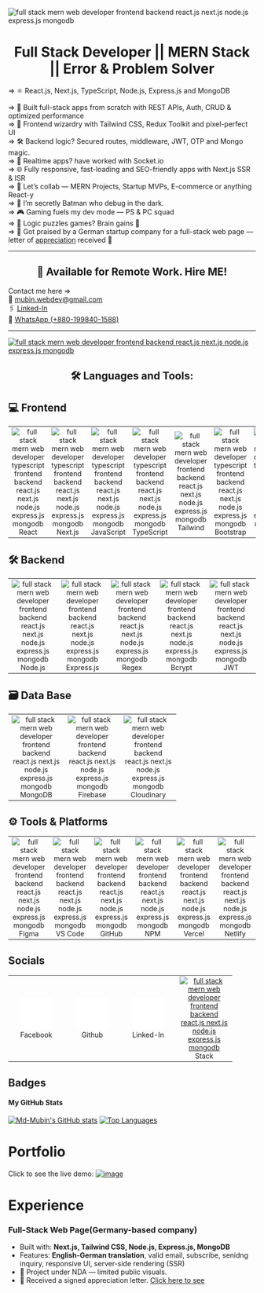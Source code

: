 <img src="https://readme-typing-svg.demolab.com?font=Merienda&weight=500&size=30&letterSpacing=2px&duration=2500&pause=1000&color=00FF96FF&center=true&vCenter=true&width=1000&lines=Hi!+Welcome+to+%7B%3C+Md+Mubin's+%2F+%3E%7D+Git-hub+Profile;Full+Stack+%7C+Mern+Stack+Developer;Always+goes+for+learning+and+improving" alt="full stack mern web developer frontend backend react.js next.js node.js express.js mongodb" /></a>
  
<h1 align="center"> Full Stack Developer || MERN Stack || Error & Problem Solver</h1>   

=> ⚛️ React.js, Next.js, TypeScript, Node.js, Express.js and MongoDB<br/>    
=> 🎯 Built full-stack apps from scratch with REST APIs, Auth, CRUD & optimized performance <br/>
=> 🎨 Frontend wizardry with Tailwind CSS, Redux Toolkit and pixel-perfect UI <br/> 
=> 🛠 Backend logic? Secured routes, middleware, JWT, OTP and Mongo magic. <br/>
=> 🔁 Realtime apps? have worked with Socket.io <br/>
=> 🌐 Fully responsive, fast-loading and SEO-friendly apps with Next.js SSR & ISR <br/>
=> 🤝 Let’s collab — MERN Projects, Startup MVPs, E-commerce or anything React-y <br/>
=> 🦇 I’m secretly Batman who debug in the dark. <br/>
=> 🎮 Gaming fuels my dev mode — PS & PC squad <br/>
=> 🧩 Logic puzzles games? Brain gains 💪 <br/>
=> 📝 Got praised by a German startup company for a full-stack web page — letter of  <a href="https://drive.google.com/file/d/12ODar6fweMzZCiE1sGuFtlgZq6kS87qJ/view?usp=sharing" target="_blank">appreciation</a> received 💌

--------------------------
<h2 align="center">📢 Available for Remote Work. Hire ME!</h2>
Contact me here => <br/>
📧 <a href="mailto:mubin.webdev@gmail.com">mubin.webdev@gmail.com</a> <br/>
🖇️ <a href="https://www.linkedin.com/in/webdev-mubin" target="_blank"> Linked-In </a> <br/>
💬 <a href= "https://wa.me/8801998401588" target="_blank"> WhatsApp (+880-199840-1588) </a>

***********************************************

<a href="https://www.github.com/Md-Mubin" target="_blank" rel="noreferrer">
<img src="https://img.shields.io/github/followers/Md-Mubin?logo=github&style=for-the-badge&color=10b981&labelColor=181824" alt="full stack mern web developer frontend backend react.js next.js node.js express.js mongodb" />
</a> <br>

<h2 align="center"> 🛠️ Languages and Tools:<h2/>
 
## 💻 Frontend
<table> 
<tbody> 
<tr> 
<td align="center" width="100" height="100"> 
<img src="https://skillicons.dev/icons?i=react" alt="full stack mern web developer typescript frontend backend react.js next.js node.js express.js mongodb" /><br>
React 
</td> 
<td align="center" width="100" height="100"> 
<img src="https://skillicons.dev/icons?i=nextjs" alt="full stack mern web developer typescript frontend backend react.js next.js node.js express.js mongodb" /><br>
Next.js 
</td> 
<td align="center" width="100" height="100"> 
<img src="https://skillicons.dev/icons?i=javascript" alt="full stack mern web developer typescript frontend backend react.js next.js node.js express.js mongodb" /><br>
JavaScript 
</td> 
<td align="center" width="100" height="100"> 
<img src="https://skillicons.dev/icons?i=typescript" alt="full stack mern web developer typescript frontend backend react.js next.js node.js express.js mongodb" /><br>
TypeScript 
</td> 
<td align="center" width="100" height="100"> 
<img src="https://skillicons.dev/icons?i=tailwind" alt="full stack mern web developer frontend backend react.js next.js node.js express.js mongodb" /><br>
Tailwind 
</td> 
<td align="center" width="100" height="100"> 
<img src="https://skillicons.dev/icons?i=bootstrap" alt="full stack mern web developer typescript frontend backend react.js next.js node.js express.js mongodb" /><br>
Bootstrap 
</td> 
<td align="center" width="100" height="100">
 <img src="https://skillicons.dev/icons?i=css" alt="full stack mern web developer typescript frontend backend react.js next.js node.js express.js mongodb" /><br>
CSS 
</td> 
<td align="center" width="100" height="100"> 
<img src="https://skillicons.dev/icons?i=html" alt="full stack mern web developer typescript frontend backend react.js next.js node.js express.js mongodb" /><br>
HTML 
</td> 
<td align="center" width="100" height="100"> 
<img src="https://skillicons.dev/icons?i=redux" alt="full stack mern web developer typescript frontend backend react.js next.js node.js express.js mongodb" /><br>
Redux 
</td> 
</tr> 
</tbody> 
</table>

## 🛠️ Backend
<table>
<tbody>
<tr> 
<td align="center" width="100" height="100"> 
<img src="https://skillicons.dev/icons?i=nodejs" alt="full stack mern web developer frontend backend react.js next.js node.js express.js mongodb"/><br>
Node.js 
</td> 
<td align="center" width="100" height="100"> 
<img src="https://skillicons.dev/icons?i=express" alt="full stack mern web developer frontend backend react.js next.js node.js express.js mongodb"/><br>
Express.js 
</td> 
<td align="center" width="100" height="100"> 
<img src="https://skillicons.dev/icons?i=regex" alt="full stack mern web developer frontend backend react.js next.js node.js express.js mongodb"/><br>
Regex 
</td> 
<td align="center" width="100" height="100"> 
<img src="https://github.com/user-attachments/assets/1fd1edc2-a45f-49ec-b3e7-687071d83d14" width="50" height="50" alt="full stack mern web developer frontend backend react.js next.js node.js express.js mongodb"/><br>
Bcrypt
</td> 
<td align="center" width="100" height="100"> 
<img src="https://github.com/user-attachments/assets/fc32a916-0076-491a-82d7-3d62e6a90094" width="50" height="50" alt="full stack mern web developer frontend backend react.js next.js node.js express.js mongodb"/><br>
JWT
</td> 
</tr> 
</tbody> 
</table>

## 🗃️ Data Base
<table>
<tbody>
<tr> 
<td align="center" width="100" height="100"> 
<img src="https://skillicons.dev/icons?i=mongodb" alt="full stack mern web developer frontend backend react.js next.js node.js express.js mongodb"/><br>
MongoDB 
</td> 
<td align="center" width="100" height="100"> 
<img src="https://skillicons.dev/icons?i=firebase" alt="full stack mern web developer frontend backend react.js next.js node.js express.js mongodb"/><br>
Firebase 
</td> 
<td align="center" width="100" height="100"> 
<img width="50" height="50" src="https://github.com/user-attachments/assets/d03cc2a0-8119-4adb-97f0-22c8073c0357" alt="full stack mern web developer frontend backend react.js next.js node.js express.js mongodb"/><br>
Cloudinary
</td>
</tr> 
</tbody> 
</table>

## ⚙️ Tools & Platforms
<table>
<tbody> 
<tr>
<td align="center" width="100" height="100"> 
<img src="https://skillicons.dev/icons?i=figma" alt="full stack mern web developer frontend backend react.js next.js node.js express.js mongodb"/><br>
Figma 
</td> 
<td align="center" width="100" height="100"> 
<img src="https://skillicons.dev/icons?i=vscode" alt="full stack mern web developer frontend backend react.js next.js node.js express.js mongodb"/><br>
VS Code 
</td> 
<td align="center" width="100" height="100"> 
<img src="https://skillicons.dev/icons?i=github" alt="full stack mern web developer frontend backend react.js next.js node.js express.js mongodb"/><br>
GitHub 
</td> 
<td align="center" width="100" height="100"> 
<img src="https://skillicons.dev/icons?i=npm" alt="full stack mern web developer frontend backend react.js next.js node.js express.js mongodb"/><br>
NPM 
</td> 
<td align="center" width="100" height="100"> 
<img src="https://skillicons.dev/icons?i=vercel" alt="full stack mern web developer frontend backend react.js next.js node.js express.js mongodb"/><br>
Vercel 
</td> 
<td align="center" width="100" height="100"> 
<img src="https://skillicons.dev/icons?i=netlify" alt="full stack mern web developer frontend backend react.js next.js node.js express.js mongodb"/><br>
Netlify 
</td> 
</tr>
</tbody> 
</table>

## Socials

<table>
<tbody>
<tr> 
<td align="center" width="100" height="100"> 
<a href="https://www.facebook.com/webdev.mubin" target="_blank" rel="noreferrer"> 
<img src="https://raw.githubusercontent.com/CLorant/readme-social-icons/main/large/light/facebook.svg" alt="full stack mern web developer frontend backend react.js next.js node.js express.js mongodb"/> 
</a> <br>
Facebook 
</td> 
<td align="center" width="100" height="100"> 
<a href="https://www.github.com/Md-Mubin" target="_blank" rel="noreferrer"> 
<img src="https://raw.githubusercontent.com/CLorant/readme-social-icons/main/large/light/github.svg" alt="full stack mern web developer frontend backend react.js next.js node.js express.js mongodb"/>
</a><br>
Github
</td> 
<td align="center" width="100" height="100"> 
<a href="https://www.linkedin.com/in/webdev-mubin" target="_blank" rel="noreferrer"> 
<img src="https://raw.githubusercontent.com/CLorant/readme-social-icons/main/large/light/linkedin.svg" alt="full stack mern web developer frontend backend react.js next.js node.js express.js mongodb"/>
</a><br>
Linked-In
</td> 
<td align="center" width="100" height="100"> 
<a href="https://stackoverflow.com/users/29376130/md-mubin" target="_blank" rel="noreferrer"> 
<img width="35" height="35" src="https://skillicons.dev/icons?i=stackoverflow" alt="full stack mern web developer frontend backend react.js next.js node.js express.js mongodb"/>
</a><br>
Stack 
</td> 
</tr> 
</tbody> 
</table>

## Badges

#### <b>My GitHub Stats</b>

<a href="http://www.github.com/Md-Mubin"><img align="top" src="https://github-readme-stats.vercel.app/api?username=Md-Mubin&show_icons=true&hide=&count_private=true&title_color=14b8a6&text_color=ffffff&icon_color=10b981&bg_color=181824&hide_border=true&show_icons=true" alt="Md-Mubin's GitHub stats" /></a> <a href="https://github.com/Md-Mubin"><img src="https://github-readme-stats.vercel.app/api/top-langs/?username=Md-Mubin&langs_count=10&title_color=14b8a6&text_color=ffffff&icon_color=10b981&bg_color=181824&hide_border=true&locale=en&custom_title=Top%20%Languages" alt="Top Languages" /></a>

# Portfolio

Click to see the live demo:
<a href="https://mubin-webdev.netlify.app/" target="_blank" alt="full stack mern web developer frontend backend react.js next.js node.js express.js mongodb" >
![image](https://github.com/user-attachments/assets/929a7aa0-51b2-4fb5-8647-f9e3055b02ec)
</a>

# Experience 
### Full-Stack Web Page(Germany-based company)
- Built with: **Next.js, Tailwind CSS, Node.js, Express.js, MongoDB**
- Features: **English-German translation**, valid email, subscribe, senidng inquiry, responsive UI, server-side rendering (SSR)
- 🔐 Project under NDA — limited public visuals. 
- 💌 Received a signed appreciation letter. <a href="https://drive.google.com/file/d/12ODar6fweMzZCiE1sGuFtlgZq6kS87qJ/view?usp=sharing" target="_blank">Click here to see</a>
